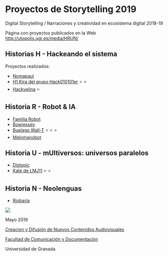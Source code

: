 


# Proyectos de Storytelling 2019

Digital Storytelling / Narraciones y creatividad en ecosistema digital 2018-19

Página con proyectos publicados en la Web http://utopolis.ugr.es/media/HRUN/ 

## Historias H - Hackeando el sistema 

Proyectos realizados: 

- [Nomapaul](https://github.com/Nomapaul/storytelling/blob/master/2019/H2_NOMAPAUL.md) 
- [H1 Kira del grupo Hack010101er](https://github.com/Hack010101er/storytelling/blob/master/2019/H1.md) :star: :star:
- [Hackvelina](https://github.com/palaferia/storytelling/blob/master/2019/Plantilla.md) :star:


## Historia R - Robot & IA 

- [Familia Robot](https://github.com/FamiliaRobot/storytelling)
- [Bowiessey](https://github.com/Bowiessey/storytelling)
- [Buelago Wall-T](https://github.com/buegalo/storytelling/blob/master/2019/Plantillla-proyecto.md) :star: :star: :star:
- [Melomanobot](https://github.com/filipdlp/MelomanobotR3)

## Historia U - mUltiversos: universos paralelos

- [Distopic](https://github.com/Distopic/storytelling) 
- [Kate de LMJ11](https://github.com/LMJ11/storytelling) :star: :star:


## Historia N - Neolenguas 

- [Riobaria](https://github.com/Riobaria/storytelling)



![](https://upload.wikimedia.org/wikipedia/commons/thumb/6/62/CC-BY-SA-Andere_Wikis_%28v%29.svg/200px-CC-BY-SA-Andere_Wikis_%28v%29.svg.png)

Mayo 2019 

[Creacion y Difusión de Nuevos Contenidos Audiovisuales](http://utopolis.ugr.es/medialab)

[Facultad de Comunicación y Documentación](http://fcd.ugr.es)

Universidad de Granada
